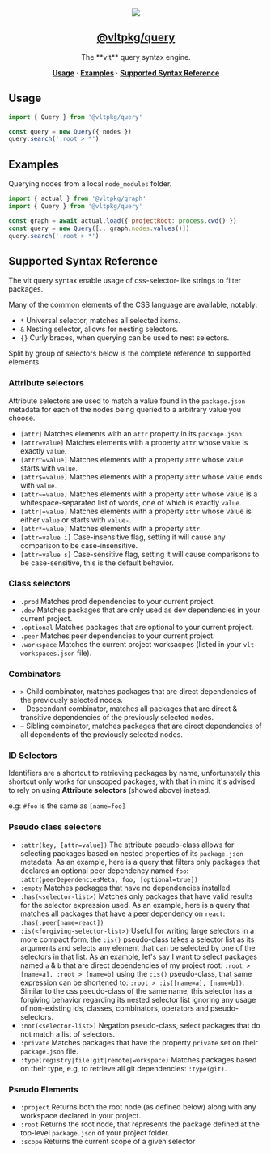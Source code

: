 <section align="center">
    <a href="https://www.vlt.sh">
        <img src="https://github.com/user-attachments/assets/5b4802b7-7567-4f50-8f77-7ee398f58d43" />
        <h1 align="center">
            <strong>@vltpkg/query</strong>
        </h1>
    </a>
</section>

<p align="center">
    The **vlt** query syntax engine.
</p>

<p align="center">
    <a href="#usage"><strong>Usage</strong></a>
    ·
    <a href="#examples"><strong>Examples</strong></a>
    ·
    <a href="#supported-syntax-reference"><strong>Supported Syntax Reference</strong></a>
</p>

## Usage

```js
import { Query } from '@vltpkg/query'

const query = new Query({ nodes })
query.search(':root > *')
```

## Examples

Querying nodes from a local `node_modules` folder.

```js
import { actual } from '@vltpkg/graph'
import { Query } from '@vltpkg/query'

const graph = await actual.load({ projectRoot: process.cwd() })
const query = new Query([...graph.nodes.values()])
query.search(':root > *')
```

## Supported Syntax Reference

The vlt query syntax enable usage of css-selector-like strings to filter
packages.

Many of the common elements of the CSS language are available, notably:

- `*` Universal selector, matches all selected items.
- `&` Nesting selector, allows for nesting selectors.
- `{}` Curly braces, when querying can be used to nest selectors.

Split by group of selectors below is the complete reference to supported
elements.

### Attribute selectors

Attribute selectors are used to match a value found in the `package.json`
metadata for each of the nodes being queried to a arbitrary value you choose.

- `[attr]` Matches elements with an `attr` property in its `package.json`.
- `[attr=value]` Matches elements with a property `attr` whose value is exactly `value`.
- `[attr^=value]` Matches elements with a property `attr` whose value starts with `value`.
- `[attr$=value]` Matches elements with a property `attr` whose value ends with `value`.
- `[attr~=value]` Matches elements with a property `attr` whose value is a whitespace-separated list of words, one of which is exactly `value`.
- `[attr|=value]` Matches elements with a property `attr` whose value is either `value` or starts with `value-`.
- `[attr*=value]` Matches elements with a property `attr`.
- `[attr=value i]` Case-insensitive flag, setting it will cause any comparison to be case-insensitive.
- `[attr=value s]` Case-sensitive flag, setting it will cause comparisons to be case-sensitive, this is the default behavior.

### Class selectors

- `.prod` Matches prod dependencies to your current project.
- `.dev` Matches packages that are only used as dev dependencies in your current project.
- `.optional` Matches packages that are optional to your current project.
- `.peer` Matches peer dependencies to your current project.
- `.workspace` Matches the current project worksacpes (listed in your `vlt-workspaces.json` file).

### Combinators

- `>` Child combinator, matches packages that are direct dependencies of the previously selected nodes.
- ` ` Descendant combinator, matches all packages that are direct & transitive dependencies of the previously selected nodes.
- `~` Sibling combinator, matches packages that are direct dependencies of all dependents of the previously selected nodes.

### ID Selectors

Identifiers are a shortcut to retrieving packages by name, unfortunately this shortcut only works for unscoped packages, with that in mind it's advised to rely on using **Attribute selectors** (showed above) instead.

e.g: `#foo` is the same as `[name=foo]`

### Pseudo class selectors

- `:attr(key, [attr=value])` The attribute pseudo-class allows for selecting packages based on nested properties of its `package.json` metadata. As an example, here is a query that filters only packages that declares an optional peer dependency named `foo`: `:attr(peerDependenciesMeta, foo, [optional=true])`
- `:empty` Matches packages that have no dependencies installed.
- `:has(<selector-list>)` Matches only packages that have valid results for the selector expression used. As an example, here is a query that matches all packages that have a peer dependency on `react`: `:has(.peer[name=react])`
- `:is(<forgiving-selector-list>)` Useful for writing large selectors in a more compact form, the `:is()` pseudo-class takes a selector list as its arguments and selects any element that can be selected by one of the selectors in that list. As an example, let's say I want to select packages named `a` & `b` that are direct dependencies of my project root: `:root > [name=a], :root > [name=b]` using the `:is()` pseudo-class, that same expression can be shortened to: `:root > :is([name=a], [name=b])`. Similar to the css pseudo-class of the same name, this selector has a forgiving behavior regarding its nested selector list ignoring any usage of non-existing ids, classes, combinators, operators and pseudo-selectors.
- `:not(<selector-list>)` Negation pseudo-class, select packages that do not match a list of selectors.
- `:private` Matches packages that have the property `private` set on their `package.json` file.
- `:type(registry|file|git|remote|workspace)` Matches packages based on their type, e.g, to retrieve all git dependencies: `:type(git)`.

### Pseudo Elements

- `:project` Returns both the root node (as defined below) along with any workspace declared in your project.
- `:root` Returns the root node, that represents the package defined at the top-level `package.json` of your project folder.
- `:scope` Returns the current scope of a given selector
